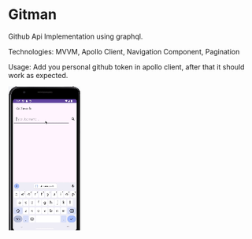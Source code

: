 # Gitman
 Github Api Implementation using graphql.

 Technologies:
 MVVM, Apollo Client, Navigation Component, Pagination

 Usage:
 Add you personal github token in apollo client, after that it should work as expected.

![](https://raw.githubusercontent.com/RedVrma/Gitman---Github-Api-consumption-using-GraphQl/main/gitman.gif)
